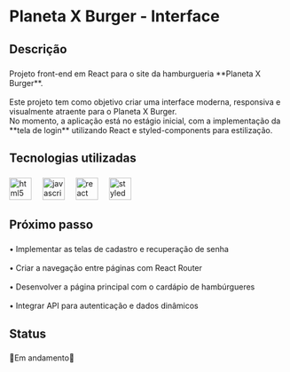 <h1 align="left">Planeta X Burger - Interface</h1>

###

<h2 align="left">Descrição</h2>

###

<p align="left">Projeto front-end em React para o site da hamburgueria **Planeta X Burger**.<br><br>Este projeto tem como objetivo criar uma interface moderna, responsiva e visualmente atraente para o Planeta X Burger.  <br>No momento, a aplicação está no estágio inicial, com a implementação da **tela de login** utilizando React e styled-components para estilização.</p>

###

<h2 align="left">Tecnologias utilizadas</h2>

###

<div align="left">
  <img src="https://cdn.jsdelivr.net/gh/devicons/devicon/icons/html5/html5-original.svg" height="40" alt="html5 logo"  />
  <img width="12" />
  <img src="https://cdn.jsdelivr.net/gh/devicons/devicon/icons/javascript/javascript-original.svg" height="40" alt="javascript logo"  />
  <img width="12" />
  <img src="https://cdn.jsdelivr.net/gh/devicons/devicon/icons/react/react-original.svg" height="40" alt="react logo"  />
  <img width="12" />
  <img src="https://skillicons.dev/icons?i=styledcomponents" height="40" alt="styledcomponents logo"  />
</div>

###

<h2 align="left">Próximo passo</h2>

###

<p align="left">• Implementar as telas de cadastro e recuperação de senha<br><br>• Criar a navegação entre páginas com React Router<br><br>• Desenvolver a página principal com o cardápio de hambúrgueres<br><br>• Integrar API para autenticação e dados dinâmicos</p>

###

<h2 align="left">Status</h2>

###

<p align="left">🚧Em andamento🚧</p>

###
